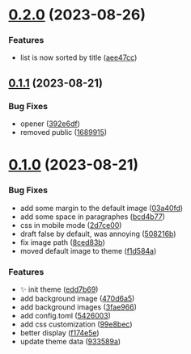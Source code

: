 # [0.2.0](https://github.com/Wivik/vinyl-records-collection-theme/compare/v0.1.1...v0.2.0) (2023-08-26)


### Features

* list is now sorted by title ([aee47cc](https://github.com/Wivik/vinyl-records-collection-theme/commit/aee47cceeed71c7f0887b2db864690ffeb976d97))



## [0.1.1](https://github.com/Wivik/vinyl-records-collection-theme/compare/v0.1.0...v0.1.1) (2023-08-21)


### Bug Fixes

* opener ([392e6df](https://github.com/Wivik/vinyl-records-collection-theme/commit/392e6df88c55dbeea61b78ba9f51877469261824))
* removed public ([1689915](https://github.com/Wivik/vinyl-records-collection-theme/commit/1689915d62944dcdb2e1c124f782b5e1059a3646))



# [0.1.0](https://github.com/Wivik/vinyl-records-collection-theme/compare/edd7b6956dc2e86fca2ddb22a1110c8ddd6cc855...v0.1.0) (2023-08-21)


### Bug Fixes

* add some margin to the default image ([03a40fd](https://github.com/Wivik/vinyl-records-collection-theme/commit/03a40fdb57a83b335ce3904aedc5219172c57b1f))
* add some space in paragraphes ([bcd4b77](https://github.com/Wivik/vinyl-records-collection-theme/commit/bcd4b77daa90c481b8ee17fac83a445ef0eaab55))
* css in mobile mode ([2d7ce00](https://github.com/Wivik/vinyl-records-collection-theme/commit/2d7ce0021d3d947fbda9d8024c4ff912d6e9683d))
* draft false by default, was annoying ([508216b](https://github.com/Wivik/vinyl-records-collection-theme/commit/508216bfa43d49dceaa7c70a4d32139fd0822a0b))
* fix image path ([8ced83b](https://github.com/Wivik/vinyl-records-collection-theme/commit/8ced83b67e51366b54fcb4769c1359cf06dd3d8b))
* moved default image to theme ([f1d584a](https://github.com/Wivik/vinyl-records-collection-theme/commit/f1d584a2bb683c502948f58100241d2f30f2b2b1))


### Features

* :sparkles: init theme ([edd7b69](https://github.com/Wivik/vinyl-records-collection-theme/commit/edd7b6956dc2e86fca2ddb22a1110c8ddd6cc855))
* add background image ([470d6a5](https://github.com/Wivik/vinyl-records-collection-theme/commit/470d6a5d2d4339ce2724cb8fedf67f51ab5ed54a))
* add background images ([3fae966](https://github.com/Wivik/vinyl-records-collection-theme/commit/3fae9665382bf53645d566c22d0b4f27469e6532))
* add config.toml ([5426003](https://github.com/Wivik/vinyl-records-collection-theme/commit/5426003464fec174099c5fd6cc97d7874beb61d4))
* add css customization ([99e8bec](https://github.com/Wivik/vinyl-records-collection-theme/commit/99e8bec5f72c94320d3e8aac63e3dfd13b6f3a86))
* better display ([f174e5e](https://github.com/Wivik/vinyl-records-collection-theme/commit/f174e5e546015eb846b819e1898e5c82e53ff203))
* update theme data ([933589a](https://github.com/Wivik/vinyl-records-collection-theme/commit/933589a0683bf155228b0a7516c5edea328a8d42))



